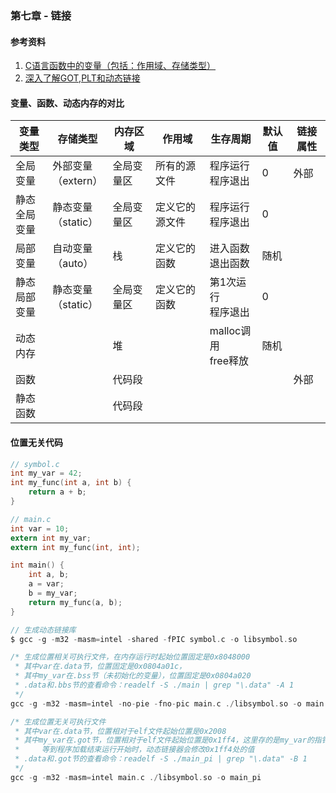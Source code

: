 <link rel="stylesheet" href="../extra/ideal-image-slider.css">
<link rel="stylesheet" href="../extra/ideal-default-theme.css">
<script src="../extra/ideal-image-slider.js"></script>
<script src="../extra/ideal-iis-bullet-nav.js"></script>
<script>
let gitbook = gitbook || [];
gitbook.push(function() {
    let slider = new IdealImageSlider.Slider('.IdealImageSlider');
    slider.addBulletNav();
});
</script>

### 第七章 - 链接

#### 参考资料
1. [C语言函数中的变量（包括：作用域、存储类型）](https://blog.csdn.net/qq_38410730/article/details/80197299)
1. [深入了解GOT,PLT和动态链接](https://www.cnblogs.com/pannengzhi/p/2018-04-09-about-got-plt.html)

#### 变量、函数、动态内存的对比
| 变量类型   | 存储类型        | 内存区域 | 作用域      | 生存周期               | 默认值 | 链接属性 |
| ---       | ---             | ---     | ---         | ---                   | ---    | --- |
|全局变量	|外部变量<br/>（extern）|全局变量区|所有的源文件  |程序运行<br/>程序退出   | 0     |外部 |
|静态全局<br/>变量|静态变量<br/>（static）|全局变量区|定义它的源文件|程序运行<br/>程序退出   | 0     |     |
|局部变量	|自动变量<br/>（auto）  |栈        |定义它的函数  |进入函数<br/>退出函数  | 随机   |     |
|静态局部<br/>变量|静态变量<br/>（static）|全局变量区|定义它的函数  |第1次运行<br/>程序退出  | 0     |     |
|动态内存   |                  |堆        |             |malloc调用<br/>free释放| 随机  |     |
|函数       |                  |代码段    |             |                      |       |外部 |
|静态函数   |                  |代码段    |             |                      |       |      |

#### 位置无关代码
```c
// symbol.c
int my_var = 42;
int my_func(int a, int b) {
    return a + b;
}

// main.c
int var = 10;
extern int my_var;
extern int my_func(int, int);

int main() {
    int a, b;
    a = var;
    b = my_var;
    return my_func(a, b);
}

// 生成动态链接库
$ gcc -g -m32 -masm=intel -shared -fPIC symbol.c -o libsymbol.so

/* 生成位置相关可执行文件，在内存运行时起始位置固定是0x8048000
 * 其中var在.data节，位置固定是0x0804a01c，
 * 其中my_var在.bss节（未初始化的变量），位置固定是0x0804a020
 * .data和.bbs节的查看命令：readelf -S ./main | grep "\.data" -A 1
 */
gcc -g -m32 -masm=intel -no-pie -fno-pic main.c ./libsymbol.so -o main

/* 生成位置无关可执行文件
 * 其中var在.data节，位置相对于elf文件起始位置是0x2008
 * 其中my_var在.got节，位置相对于elf文件起始位置是0x1ff4，这里存的是my_var的指针，初始是0
 *     等到程序加载结束运行开始时，动态链接器会修改0x1ff4处的值
 * .data和.got节的查看命令：readelf -S ./main_pi | grep "\.data" -B 1
 */
gcc -g -m32 -masm=intel main.c ./libsymbol.so -o main_pi
```


